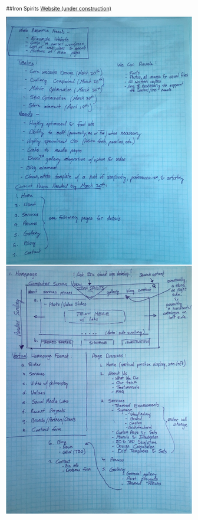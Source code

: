 ##Iron Spirits
[Website (under construction)](https://www.pauldkang.com/is)

![alt](./ss1.jpg)
![alt](./ss2.jpg)